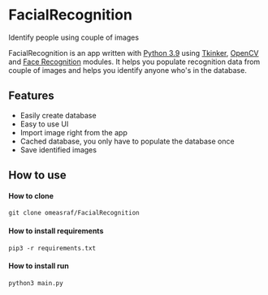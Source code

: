 # FacialRecognition
Identify people using couple of images

FacialRecognition is an app written with [Python 3.9](https://www.python.org/) using [Tkinker](https://docs.python.org/3/library/tkinter.html), [OpenCV](https://opencv.org/) and [Face Recognition](https://github.com/ageitgey/face_recognition) modules. It helps you populate recognition data from couple of images and helps you identify anyone who's in the database.

## Features
* Easily create database
* Easy to use UI
* Import image right from the app
* Cached database, you only have to populate the database once
* Save identified images

## How to use

#### How to clone
```dsconfig
git clone omeasraf/FacialRecognition
```

#### How to install requirements
```dsconfig
pip3 -r requirements.txt
```

#### How to install run
```dsconfig
python3 main.py
```
